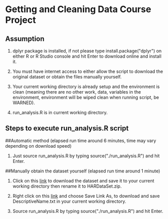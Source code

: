Getting and Cleaning Data Course Project
========================================
Assumption
----------
1. dplyr package is installed, if not please type install.package("dplyr") on either R or R Studio console and hit Enter to download online and install it.

2. You must have internet access to either allow the script to download the original dataset or obtain the files manually yourself.

3. Your current working directory is already setup and the environment is clean (meaning there are no other work, data, variables in the environment, environment will be wiped clean when running script, be WARNED).

4. run_analysis.R is in current working directory.

Steps to execute run_analysis.R script
--------------------------------------
##Automatic method (elapsed run time around 6 minutes, time may vary depending on download speed)

1. Just source run_analysis.R by typing source("./run_analysis.R") and hit Enter.

##Manually obtain the dataset yourself (elapsed run time around 1 minute)

1. Click on this [link](https://d396qusza40orc.cloudfront.net/getdata%2Fprojectfiles%2FUCI%20HAR%20Dataset.zip) to download the dataset and save it to your current working directory then rename it to HARDataSet.zip.

2. Right click on this [link](https://raw.githubusercontent.com/courseramchen2k2/GetDataProject/master/DescriptiveName.txt) and choose Save Link As, to download and save DescriptiveName.txt in your current working directory.

3. Source run_analysis.R by typing source("./run_analysis.R") and hit Enter.